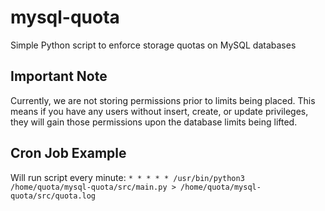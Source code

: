 # mysql-quota
Simple Python script to enforce storage quotas on MySQL databases

## Important Note
Currently, we are not storing permissions prior to limits being placed. This means if you have any users without insert, create, or update privileges, they will gain those permissions upon the database limits being lifted.

## Cron Job Example
Will run script every minute: 
``* * * * * /usr/bin/python3 /home/quota/mysql-quota/src/main.py > /home/quota/mysql-quota/src/quota.log``
